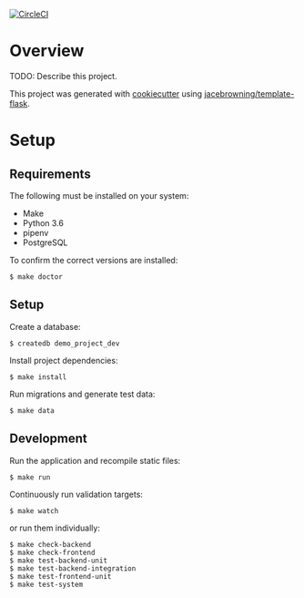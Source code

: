 [![CircleCI](https://circleci.com/gh/jacebrowning/template-flask-demo.svg?style=svg)](https://circleci.com/gh/jacebrowning/template-flask-demo)

# Overview

TODO: Describe this project.

This project was generated with [cookiecutter](https://github.com/audreyr/cookiecutter) using [jacebrowning/template-flask](https://github.com/jacebrowning/template-flask).

# Setup

## Requirements

The following must be installed on your system:

- Make
- Python 3.6
- pipenv
- PostgreSQL

To confirm the correct versions are installed:

```
$ make doctor
```

## Setup

Create a database:

```
$ createdb demo_project_dev
```

Install project dependencies:

```
$ make install
```

Run migrations and generate test data:

```
$ make data
```

## Development

Run the application and recompile static files:

```
$ make run
```

Continuously run validation targets:

```
$ make watch
```

or run them individually:

```
$ make check-backend
$ make check-frontend
$ make test-backend-unit
$ make test-backend-integration
$ make test-frontend-unit
$ make test-system
```
